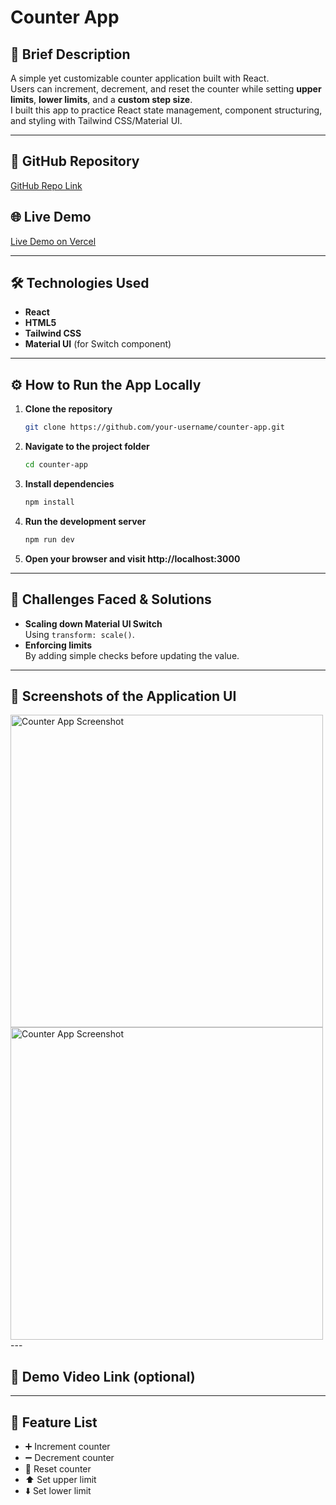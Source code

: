 # Counter App

## 📄 Brief Description
A simple yet customizable counter application built with React.  
Users can increment, decrement, and reset the counter while setting **upper limits**, **lower limits**, and a **custom step size**.  
I built this app to practice React state management, component structuring, and styling with Tailwind CSS/Material UI.

---

## 🔗 GitHub Repository
[GitHub Repo Link](https://github.com/your-username/counter-app)

## 🌐 Live Demo
[Live Demo on Vercel](https://your-vercel-link.vercel.app)

---

## 🛠 Technologies Used
- **React**
- **HTML5**
- **Tailwind CSS**
- **Material UI** (for Switch component)

---

## ⚙️ How to Run the App Locally
1. **Clone the repository**
   ```bash
   git clone https://github.com/your-username/counter-app.git

2. **Navigate to the project folder**
   ```bash
   cd counter-app

3. **Install dependencies**
   ```bash
   npm install

4. **Run the development server**
   ```bash
   npm run dev

5. **Open your browser and visit http://localhost:3000**

---

## 🧪 Challenges Faced & Solutions
- **Scaling down Material UI Switch**  
  Using `transform: scale()`.
- **Enforcing limits**  
  By adding simple checks before updating the value.

---

## 📸 Screenshots of the Application UI
<img src="./Screenshot 2025-08-15 222539.png" alt="Counter App Screenshot" width="500">
<img src="./Screenshot 2025-08-15 222619.png" alt="Counter App Screenshot" width="500">
---

## 🎥 Demo Video Link (optional)

---

## 🔧 Feature List
- ➕ Increment counter  
- ➖ Decrement counter  
- 🔄 Reset counter  
- ⬆️ Set upper limit  
- ⬇️ Set lower limit  
